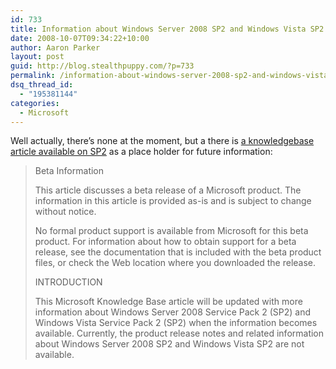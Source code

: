 ```yaml
---
id: 733
title: Information about Windows Server 2008 SP2 and Windows Vista SP2
date: 2008-10-07T09:34:22+10:00
author: Aaron Parker
layout: post
guid: http://blog.stealthpuppy.com/?p=733
permalink: /information-about-windows-server-2008-sp2-and-windows-vista-sp2/
dsq_thread_id:
  - "195381144"
categories:
  - Microsoft
---
```

Well actually, there&#8217;s none at the moment, but a there is [a knowledgebase article available on SP2](http://support.microsoft.com/kb/948465) as a place holder for future information:

> Beta Information
> 
> This article discusses a beta release of a Microsoft product. The information in this article is provided as-is and is subject to change without notice.
> 
> No formal product support is available from Microsoft for this beta product. For information about how to obtain support for a beta release, see the documentation that is included with the beta product files, or check the Web location where you downloaded the release.
> 
> INTRODUCTION
> 
> This Microsoft Knowledge Base article will be updated with more information about Windows Server 2008 Service Pack 2 (SP2) and Windows Vista Service Pack 2 (SP2) when the information becomes available. Currently, the product release notes and related information about Windows Server 2008 SP2 and Windows Vista SP2 are not available.
